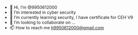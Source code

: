 - 👋 Hi, I’m @9950612000
- 👀 I’m interested in cyber security 
- 🌱 I’m currently learning security, I have certificate for CEH V9
- 💞️ I’m looking to collaborate on ...
- 📫 How to reach me h9950612000@gmail.com

<!---
9950612000/9950612000 is a ✨ special ✨ repository because its `README.md` (this file) appears on your GitHub profile.
You can click the Preview link to take a look at your changes.
--->
